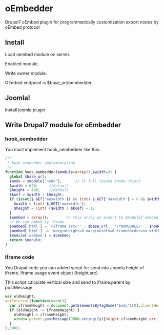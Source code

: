 oEmbedder
==========

Drupal7 oEmbed plugin for programmatically customization export nodes by oEmbed protocol

## Install

Load oembed module on server.

Enabled module. 

Write owner module.

OEmbed endpoint is $base_url/oembedder

## Joomla!

Install joomla plugin

## Write Drupal7 module for oEmbedder

### hook_oembedder

You must implement hook_oembedder like this:

```php
/**
 * hook_oembedder implementation
 */
function hook_oembedder($module=array(),$width=0) {
  global $base_url;
  $node = $module['node'];		// It full loaded $node object 
  $width = 640;		//default 
  $height = 480;	//default
  $koef = $width / $height;
  if (isset($_GET['maxwidth']) && (int) $_GET['maxwidth'] > 0 && $width > $_GET['maxwidth']) {
    $width = (int) $_GET['maxwidth'];
    $height = (int) ($width / $koef) + 1;
  }
  $oembed = array();		// this array we export to $module['oembed']
  // We can embed by iframe.
  $oembed['html'] = '<iframe src="' . $base_url . '/YOUMODULE/' . $node->nid . '"';  // by this source your module print embed code.
  $oembed['html'] .= 'marginheight=0 marginwidth=0 frameborder=no width=' . $width . ' height=' . $height . ' allowfullscreen=1 mozallowfullscreen=1 webkitallowfullscreen=1 scrolling="none"></iframe>';
  $module['oembed'] = $oembed;
  return $module;
}
```

### iframe code

You Drupal code you can added script for send into Joomla height of iframe. Iframe usage event object {height,src}

This script calculate vertical size and send to iframe.parent by postMessage:

```javascript
var oldHeight;
setInterval(function(event){
  var iframeHeight = document.getElementsByTagName("body")[0].clientHeight;
  if (oldHeight != iframeHeight) {
    oldHeight = iframeHeight;
    window.parent.postMessage(JSON.stringify({height:iframeHeight,src: window.location.href}),\'*\');
  }
},300);
```

